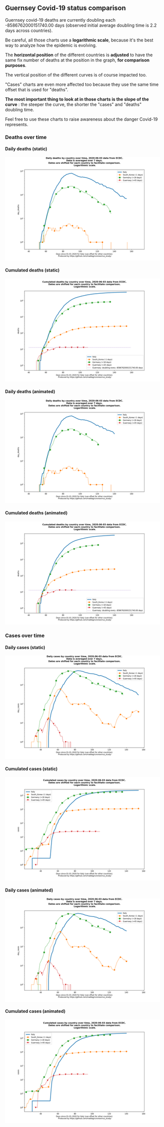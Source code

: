## Guernsey Covid-19 status comparison 

Guernsey covid-19 deaths are currently doubling each -8586762000151740.00 days (observed initial average doubling time is 2.2 days across countries).



Be careful, all those charts use a **logarithmic scale**, because it's the best way to analyze how the epidemic is evolving.
 
The **horizontal position** of the different countries is **adjusted** to have the same fix number of deaths at the position in the graph, **for comparison purposes**.

The vertical position of the different curves is of course impacted too.

"Cases" charts are even more affected too because they use the same time offset that is used for "deaths".

**The most important thing to look at in those charts is the slope of the curve** : the steeper the curve, the shorter the "cases" and "deaths" doubling time.

Feel free to use these charts to raise awareness about the danger Covid-19 represents. 


 
### Deaths over time
 
#### Daily deaths (static)
![Guernsey covid-19 daily deaths static chart](https://raw.githubusercontent.com/madlag/coronavirus_study/master/notebooks/graphs/2020-06-03/countries/Guernsey/2020-06-03_Guernsey_day_deaths.png "Guernsey covid-19 day_deaths static chart")   
 
#### Cumulated deaths (static)
![Guernsey covid-19 cumulated deaths static chart](https://raw.githubusercontent.com/madlag/coronavirus_study/master/notebooks/graphs/2020-06-03/countries/Guernsey/2020-06-03_Guernsey_deaths.png "Guernsey covid-19 deaths static chart")   
 
#### Daily deaths (animated)
![Guernsey covid-19 daily deaths animated chart](https://raw.githubusercontent.com/madlag/coronavirus_study/master/notebooks/graphs/2020-06-03/countries/Guernsey/2020-06-03_Guernsey_day_deaths.gif "Guernsey covid-19 day_deaths animated chart")   
 
#### Cumulated deaths (animated)
![Guernsey covid-19 cumulated deaths animated chart](https://raw.githubusercontent.com/madlag/coronavirus_study/master/notebooks/graphs/2020-06-03/countries/Guernsey/2020-06-03_Guernsey_deaths.gif "Guernsey covid-19 deaths animated chart")   

 
### Cases over time
 
#### Daily cases (static)
![Guernsey covid-19 daily cases static chart](https://raw.githubusercontent.com/madlag/coronavirus_study/master/notebooks/graphs/2020-06-03/countries/Guernsey/2020-06-03_Guernsey_day_cases.png "Guernsey covid-19 day_cases static chart")   
 
#### Cumulated cases (static)
![Guernsey covid-19 cumulated cases static chart](https://raw.githubusercontent.com/madlag/coronavirus_study/master/notebooks/graphs/2020-06-03/countries/Guernsey/2020-06-03_Guernsey_cases.png "Guernsey covid-19 cases static chart")   
 
#### Daily cases (animated)
![Guernsey covid-19 daily cases animated chart](https://raw.githubusercontent.com/madlag/coronavirus_study/master/notebooks/graphs/2020-06-03/countries/Guernsey/2020-06-03_Guernsey_day_cases.gif "Guernsey covid-19 day_cases animated chart")   
 
#### Cumulated cases (animated)
![Guernsey covid-19 cumulated cases animated chart](https://raw.githubusercontent.com/madlag/coronavirus_study/master/notebooks/graphs/2020-06-03/countries/Guernsey/2020-06-03_Guernsey_cases.gif "Guernsey covid-19 cases animated chart")   

